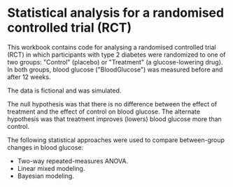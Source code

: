 # Statistical analysis for a randomised controlled trial (RCT)
<p>This workbook contains code for analysing a randomised controlled trial (RCT) in which participants with type 2 diabetes were randomized to one of two groups: "Control" (placebo) or "Treatment" (a glucose-lowering drug). In both groups, blood glucose ("BloodGlucose") was measured before and after 12 weeks.
<p>The data is fictional and was simulated.
<p>The null hypothesis was that there is no difference between the effect of treatment and the effect of control on blood glucose. The alternate hypothesis was that treatment improves (lowers) blood glucose more than control.
<p>The following statistical approaches were used to compare between-group changes in blood glucose:
<ul>
<li>Two-way repeated-measures ANOVA.
<li>Linear mixed modeling.
<li>Bayesian modeling.
<ul>

